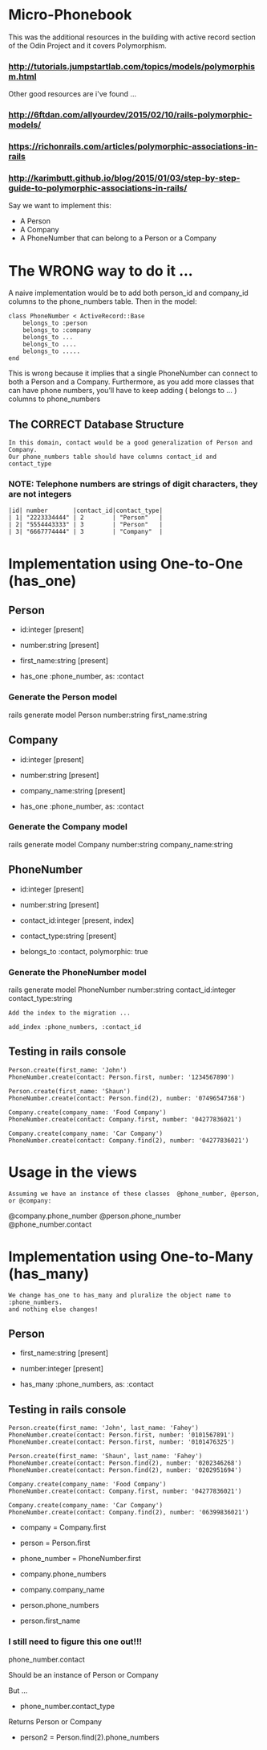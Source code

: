 # Micro-Phonebook

This was the additional resources in the building with active record section
of the Odin Project and it covers Polymorphism.

### http://tutorials.jumpstartlab.com/topics/models/polymorphism.html

Other good resources are i've found ...

### http://6ftdan.com/allyourdev/2015/02/10/rails-polymorphic-models/

### https://richonrails.com/articles/polymorphic-associations-in-rails

### http://karimbutt.github.io/blog/2015/01/03/step-by-step-guide-to-polymorphic-associations-in-rails/

Say we want to implement this:

- A Person
- A Company
- A PhoneNumber that can belong to a Person or a Company

# The WRONG way to do it ...

A naive implementation would be to add both person_id and company_id columns to 
the phone_numbers table. Then in the model:


    class PhoneNumber < ActiveRecord::Base
    	belongs_to :person
    	belongs_to :company
    	belongs_to ...
    	belongs_to ....
    	belongs_to .....
    end

This is wrong because it implies that a single PhoneNumber can connect to both a 
Person and a Company. Furthermore, as you add more classes that can have phone 
numbers, you’ll have to keep adding ( belongs to ... ) columns to phone_numbers

## The CORRECT Database Structure

    In this domain, contact would be a good generalization of Person and Company. 
    Our phone_numbers table should have columns contact_id and contact_type


### NOTE: Telephone numbers are strings of digit characters, they are not integers

    |id| number       |contact_id|contact_type|
    | 1| "2223334444" | 2        | "Person"   |
    | 2| "5554443333" | 3        | "Person"   |
    | 3| "6667774444" | 3        | "Company"  |

# Implementation using One-to-One (has_one)

## Person 

- id:integer 				[present]
- number:string 			[present]
- first_name:string 		[present]

- has_one :phone_number, as: :contact

### Generate the Person model
rails generate model Person number:string first_name:string

## Company

- id:integer 				[present]
- number:string 			[present]
- company_name:string 		[present]

- has_one :phone_number, as: :contact

### Generate the Company model
rails generate model Company number:string company_name:string

## PhoneNumber

- id:integer 				[present]
- number:string 			[present]
- contact_id:integer 		[present, index]
- contact_type:string 		[present]

- belongs_to :contact, polymorphic: true

### Generate the PhoneNumber model
rails generate model PhoneNumber number:string contact_id:integer contact_type:string

    Add the index to the migration ...

    add_index :phone_numbers, :contact_id


## Testing in rails console

    Person.create(first_name: 'John')
    PhoneNumber.create(contact: Person.first, number: '1234567890')

    Person.create(first_name: 'Shaun')
    PhoneNumber.create(contact: Person.find(2), number: '07496547368')

    Company.create(company_name: 'Food Company')
    PhoneNumber.create(contact: Company.first, number: '04277836021')

    Company.create(company_name: 'Car Company')
    PhoneNumber.create(contact: Company.find(2), number: '04277836021')

# Usage in the views

    Assuming we have an instance of these classes  @phone_number, @person, or @company:

@company.phone_number
@person.phone_number
@phone_number.contact

# Implementation using One-to-Many (has_many)

    We change has_one to has_many and pluralize the object name to :phone_numbers. 
    and nothing else changes!

## Person 

- first_name:string 		[present]
- number:integer 			[present]

- has_many :phone_numbers, as: :contact

## Testing in rails console

    Person.create(first_name: 'John', last_name: 'Fahey')
    PhoneNumber.create(contact: Person.first, number: '0101567891')
    PhoneNumber.create(contact: Person.first, number: '0101476325')

    Person.create(first_name: 'Shaun', last_name: 'Fahey')
    PhoneNumber.create(contact: Person.find(2), number: '0202346268')
    PhoneNumber.create(contact: Person.find(2), number: '0202951694')

    Company.create(company_name: 'Food Company')
    PhoneNumber.create(contact: Company.first, number: '04277836021')

    Company.create(company_name: 'Car Company')
    PhoneNumber.create(contact: Company.find(2), number: '06399836021')

- company = Company.first
- person = Person.first
- phone_number = PhoneNumber.first

- company.phone_numbers
- company.company_name

- person.phone_numbers
- person.first_name

### I still need to figure this one out!!!

phone_number.contact

Should be an instance of Person or Company

But ...

- phone_number.contact_type

Returns Person or Company

- person2 = Person.find(2).phone_numbers